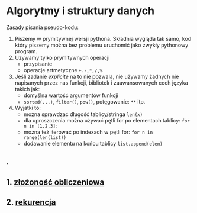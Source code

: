 # Algorytmy i struktury danych

Zasady pisania pseudo-kodu:
1. Piszemy w prymitywnej wersji pythona. Składnia wygląda tak samo, kod który piszemy można bez problemu uruchomić jako zwykły pythonowy program.
2. Uzywamy tylko prymitywnych operacji 
    - przypisanie
    - operacje artmetyczne `+.-,*,/,%`
3. Jeśli zadanie *explicite* na to nie pozwala, nie używamy żadnych nie napisanych przez nas funkcji, bibliotek i zaawansowanych cech języka takich jak:
    - domyślna wartość argumentów funkcji
    - `sorted(...)`, `filter()`, `pow()`, potęgowanie: `**` itp.
4. Wyjatki to:
    - można sprawdzać długość tablicy/stringa `len(x)`
    - dla uproszczenia można używać pętli for po elementach tablicy: `for n in [1,2,3]:`
    - można też iterować po indexach w pętli for: `for n in range(len(list))`
    - dodawanie elementu na końcu tablicy `list.append(elem)`

.
--------------------

## 1. [złożoność obliczeniowa](/lekcja1.md)
## 2. [rekurencja](/lekcja2.md)
